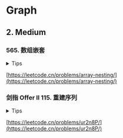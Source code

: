 # Graph

## 2. Medium

### 565. 数组嵌套

<details>
<summary>Tips</summary>

1. 相当于判断环一样
2. 使用一个visited数组记录访问过的即可

</details>

[https://leetcode.cn/problems/array-nesting/](https://leetcode.cn/problems/array-nesting/)

### 剑指 Offer II 115. 重建序列

<details>
<summary>Tips</summary>

1. 拓扑排序

</details>

[https://leetcode.cn/problems/ur2n8P/](https://leetcode.cn/problems/ur2n8P/)